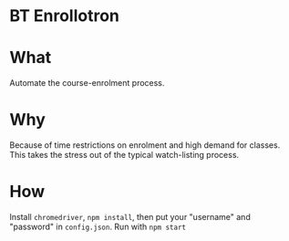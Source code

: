 BT Enrollotron
==============

# What
Automate the course-enrolment process.

# Why
Because of time restrictions on enrolment and high demand for classes. This takes the stress out of the typical watch-listing process.

# How
Install `chromedriver`, `npm install`, then put your "username" and "password" in `config.json`.
Run with `npm start`
